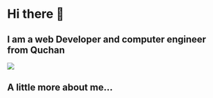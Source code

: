 # Hi there 👋


<h2>I am a web Developer and computer engineer from Quchan</h2>
<div>
<img hieght="23px" src="https://camo.githubusercontent.com/be37cdc8f930300096c506ad4574eaae977c48fbb2705cfcb92f4eeab8282c7a/68747470733a2f2f6d656469612e67697068792e636f6d2f6d656469612f56674344417a634b767352364f4d307557672f67697068792e676966">

<h2> A little more about me...<h2>
</div>
